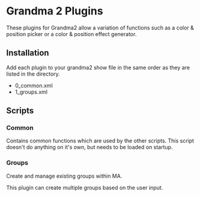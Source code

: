 # Grandma 2 Plugins

These plugins for Grandma2 allow a variation of functions such as a color & position picker
or a color & position effect generator.

## Installation

Add each plugin to your grandma2 show file in the same order as they are listed in the directory.

- 0_common.xml
- 1_groups.xml

## Scripts

### Common

Contains common functions which are used by the other scripts.
This script doesn't do anything on it's own, but needs to be loaded on startup.

### Groups

Create and manage existing groups within MA.

This plugin can create multiple groups based on the user input.
